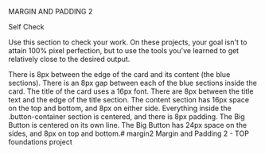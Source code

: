 MARGIN AND PADDING 2

Self Check

Use this section to check your work. On these projects, your goal isn't to attain 100% pixel perfection, but to use the tools you've learned to get relatively close to the desired output.

There is 8px between the edge of the card and its content (the blue sections).
There is an 8px gap between each of the blue sections inside the card.
The title of the card uses a 16px font.
There are 8px between the title text and the edge of the title section.
The content section has 16px space on the top and bottom, and 8px on either side.
Everything inside the .button-container section is centered, and there is 8px padding.
The Big Button is centered on its own line.
The Big Button has 24px space on the sides, and 8px on top and bottom.# margin2
Margin and Padding 2 - TOP foundations project
